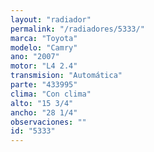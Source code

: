 ```yaml
---
layout: "radiador"
permalink: "/radiadores/5333/"
marca: "Toyota"
modelo: "Camry"
ano: "2007"
motor: "L4 2.4"
transmision: "Automática"
parte: "433995"
clima: "Con clima"
alto: "15 3/4"
ancho: "28 1/4"
observaciones: ""
id: "5333"
---
```


